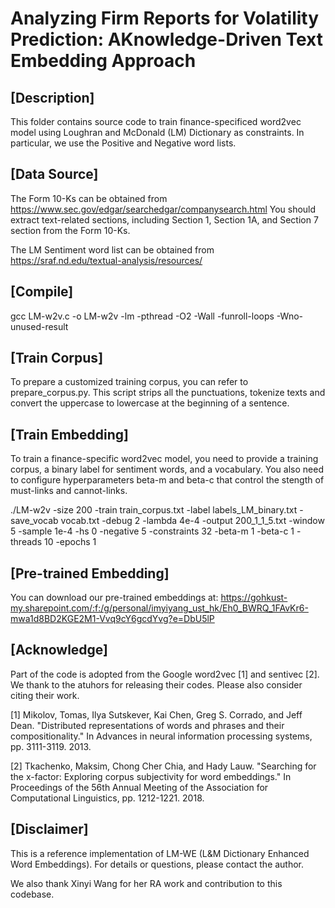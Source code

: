 # Analyzing Firm Reports for Volatility Prediction: AKnowledge-Driven Text Embedding Approach

## [Description]

This folder contains source code to train finance-specificed word2vec model using Loughran and McDonald (LM) Dictionary as constraints. In particular, we use the Positive and Negative word lists.

## [Data Source]

The Form 10-Ks can be obtained from https://www.sec.gov/edgar/searchedgar/companysearch.html
You should extract text-related sections, including Section 1, Section 1A, and Section 7 section from the Form 10-Ks.

The LM Sentiment word list can be obtained from https://sraf.nd.edu/textual-analysis/resources/

## [Compile]

gcc LM-w2v.c -o LM-w2v -lm -pthread -O2 -Wall -funroll-loops -Wno-unused-result

## [Train Corpus]

To prepare a customized training corpus, you can refer to prepare_corpus.py. This script strips all the punctuations, tokenize texts and convert the uppercase to lowercase at the beginning of a sentence.


## [Train Embedding]

To train a finance-specific word2vec model, you need to provide a training corpus, a binary label for sentiment words, and a vocabulary. You also need to configure hyperparameters beta-m and beta-c that control the stength of must-links and cannot-links.

./LM-w2v -size 200 -train train_corpus.txt -label labels_LM_binary.txt -save_vocab vocab.txt -debug 2 -lambda 4e-4 -output 200_1_1_5.txt -window 5 -sample 1e-4 -hs 0 -negative 5 -constraints 32 -beta-m 1 -beta-c 1 -threads 10 -epochs 1

## [Pre-trained Embedding]

You can download our pre-trained embeddings at: https://gohkust-my.sharepoint.com/:f:/g/personal/imyiyang_ust_hk/Eh0_BWRQ_1FAvKr6-mwa1d8BD2KGE2M1-Vvq9cY6gcdYvg?e=DbU5lP

## [Acknowledge]

Part of the code is adopted from the Google word2vec [1] and sentivec [2]. We thank to the atuhors for releasing their codes. Please also consider citing their work.

[1] Mikolov, Tomas, Ilya Sutskever, Kai Chen, Greg S. Corrado, and Jeff Dean. "Distributed representations of words and phrases and their compositionality." In Advances in neural information processing systems, pp. 3111-3119. 2013.

[2] Tkachenko, Maksim, Chong Cher Chia, and Hady Lauw. "Searching for the x-factor: Exploring corpus subjectivity for word embeddings." In Proceedings of the 56th Annual Meeting of the Association for Computational Linguistics, pp. 1212-1221. 2018.

## [Disclaimer]

This is a reference implementation of LM-WE (L&M Dictionary Enhanced Word Embeddings). For details or questions, please contact the author.

We also thank Xinyi Wang for her RA work and contribution to this codebase.
